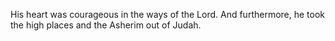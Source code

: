 His heart was courageous in the ways of the Lord. And furthermore, he took the high places and the Asherim out of Judah.
